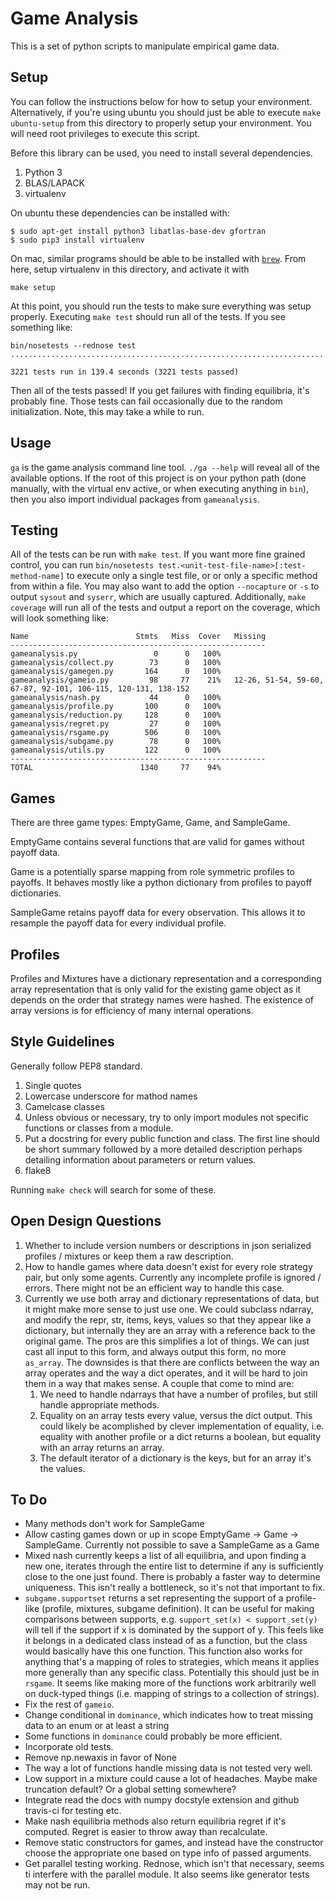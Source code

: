 Game Analysis
=============

This is a set of python scripts to manipulate empirical game data.


Setup
-----

You can follow the instructions below for how to setup your environment.
Alternatively, if you're using ubuntu you should just be able to execute `make
ubuntu-setup` from this directory to properly setup your environment. You will
need root privileges to execute this script.

Before this library can be used, you need to install several dependencies.

1. Python 3
2. BLAS/LAPACK
3. virtualenv

On ubuntu these dependencies can be installed with:

```
$ sudo apt-get install python3 libatlas-base-dev gfortran
$ sudo pip3 install virtualenv
```

On mac, similar programs should be able to be installed with [`brew`](brew.sh).
From here, setup virtualenv in this directory, and activate it with

```
make setup
```

At this point, you should run the tests to make sure everything was setup properly.
Executing `make test` should run all of the tests. If you see something like:

```
bin/nosetests --rednose test
.............................................................................

3221 tests run in 139.4 seconds (3221 tests passed)
```

Then all of the tests passed!
If you get failures with finding equilibria, it's probably fine.
Those tests can fail occasionally due to the random initialization.
Note, this may take a while to run.


Usage
-----

`ga` is the game analysis command line tool.
`./ga --help` will reveal all of the available options.
If the root of this project is on your python path (done manually, with the virtual env active, or when executing anything in `bin`), then you also import individual packages from `gameanalysis`.


Testing
-------

All of the tests can be run with `make test`.
If you want more fine grained control, you can run `bin/nosetests test.<unit-test-file-name>[:test-method-name]` to execute only a single test file, or or only a specific method from within a file.
You may also want to add the option `--nocapture` or `-s` to output `sysout` and `syserr`, which are usually captured.
Additionally, `make coverage` will run all of the tests and output a report on the coverage, which will look something like:

```
Name                        Stmts   Miss  Cover   Missing
---------------------------------------------------------
gameanalysis.py                 0      0   100%
gameanalysis/collect.py        73      0   100%
gameanalysis/gamegen.py       164      0   100%
gameanalysis/gameio.py         98     77    21%   12-26, 51-54, 59-60, 67-87, 92-101, 106-115, 120-131, 138-152
gameanalysis/nash.py           44      0   100%
gameanalysis/profile.py       100      0   100%
gameanalysis/reduction.py     128      0   100%
gameanalysis/regret.py         27      0   100%
gameanalysis/rsgame.py        506      0   100%
gameanalysis/subgame.py        78      0   100%
gameanalysis/utils.py         122      0   100%
---------------------------------------------------------
TOTAL                        1340     77    94%
```


Games
-----

There are three game types: EmptyGame, Game, and SampleGame.

EmptyGame contains several functions that are valid for games without payoff data.

Game is a potentially sparse mapping from role symmetric profiles to payoffs.
It behaves mostly like a python dictionary from profiles to payoff dictionaries.

SampleGame retains payoff data for every observation.
This allows it to resample the payoff data for every individual profile.


Profiles
--------

Profiles and Mixtures have a dictionary representation and a corresponding array representation that is only valid for the existing game object as it depends on the order that strategy names were hashed.
The existence of array versions is for efficiency of many internal operations.


Style Guidelines
----------------

Generally follow PEP8 standard.

1. Single quotes
2. Lowercase underscore for mathod names
3. Camelcase classes
4. Unless obvious or necessary, try to only import modules not specific
   functions or classes from a module.
5. Put a docstring for every public function and class. The first line should
   be short summary followed by a more detailed description perhaps detailing
   information about parameters or return values.
6. flake8

Running `make check` will search for some of these.


Open Design Questions
---------------------

1. Whether to include version numbers or descriptions in json serialized profiles / mixtures or keep them a raw description.
2. How to handle games where data doesn't exist for every role strategy pair, but only some agents.
   Currently any incomplete profile is ignored / errors.
   There might not be an efficient way to handle this case.
3. Currently we use both array and dictionary representations of data, but it might make more sense to just use one.
   We could subclass ndarray, and modify the repr, str, items, keys, values so that they appear like a dictionary, but internally they are an array with a reference back to the original game.
   The pros are this simplifies a lot of things.
   We can just cast all input to this form, and always output this form, no more `as_array`.
   The downsides is that there are conflicts between the way an array operates and the way a dict operates, and it will be hard to join them in a way that makes sense. A couple that come to mind are:
   1. We need to handle ndarrays that have a number of profiles, but still handle appropriate methods.
   2. Equality on an array tests every value, versus the dict output.
      This could likely be acomplished by clever implementation of equality, i.e. equality with another profile or a dict returns a boolean, but equality with an array returns an array.
   3. The default iterator of a dictionary is the keys, but for an array it's the values.

To Do
-----

- Many methods don't work for SampleGame
- Allow casting games down or up in scope EmptyGame -> Game -> SampleGame.
  Currently not possible to save a SampleGame as a Game
- Mixed nash currently keeps a list of all equilibria, and upon finding a new one, iterates through the entire list to determine if any is sufficiently close to the one just found.
  There is probably a faster way to determine uniqueness.
  This isn't really a bottleneck, so it's not that important to fix.
- `subgame.supportset` returns a set representing the support of a profile-like (profile, mixtures, subgame definition).
  It can be useful for making comparisons between supports, e.g. `support_set(x) < support_set(y)` will tell if the support if x is dominated by the support of y.
  This feels like it belongs in a dedicated class instead of as a function, but the class would basically have this one function.
  This function also works for anything that's a mapping of roles to strategies, which means it applies more generally than any specific class.
  Potentially this should just be in `rsgame`.
  It seems like making more of the functions work arbitrarily well on duck-typed things (i.e. mapping of strings to a collection of strings).
- Fix the rest of `gameio`.
- Change conditional in `dominance`, which indicates how to treat missing data to an enum or at least a string
- Some functions in `dominance` could probably be more efficient.
- Incorporate old tests.
- Remove np.newaxis in favor of None
- The way a lot of functions handle missing data is not tested very well.
- Low support in a mixture could cause a lot of headaches. Maybe make truncation default?
  Or a global setting somewhere?
- Integrate read the docs with numpy docstyle extension and github travis-ci for testing etc.
- Make nash equilibria methods also return equilibria regret if it's computed.
  Regret is easier to throw away than recalculate.
- Remove static constructors for games, and instead have the constructor choose
  the appropriate one based on type info of passed arguments.
- Get parallel testing working.
  Rednose, which isn't that necessary, seems ti interfere with the parallel module.
  It also seems like generator tests may not be run.
